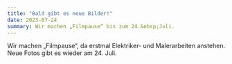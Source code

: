 ```yaml
---
title: "Bald gibt es neue Bilder!"
date: 2023-07-24
summary: Wir machen „Filmpause“ bis zum 24.&nbsp;Juli.
---
```


Wir machen „Filmpause“, da erstmal Elektriker- und Malerarbeiten anstehen.
Neue Fotos gibt es wieder am 24.&nbsp;Juli.